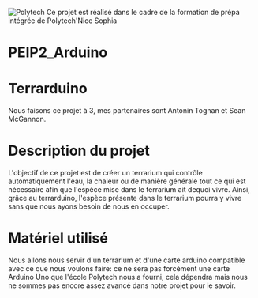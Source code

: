 ![Polytech](http://www.polytechnice.fr/jahia/jsp/jahia/templates/inc/img/polytech_nicesophia.png)
Ce projet est réalisé dans le cadre de la formation de prépa intégrée de Polytech'Nice Sophia

# PEIP2_Arduino

# Terrarduino

Nous faisons ce projet à 3, mes partenaires sont Antonin Tognan et Sean McGannon.

# Description du projet

L'objectif de ce projet est de créer un terrarium qui contrôle automatiquement l'eau, la chaleur ou de manière générale tout ce qui est 
nécessaire afin que l'espèce mise dans le terrarium ait dequoi vivre.
Ainsi, grâce au terrarduino, l'espèce présente dans le terrarium pourra y vivre sans que nous ayons besoin de nous en occuper.

# Matériel utilisé

Nous allons nous servir d'un terrarium et d'une carte arduino compatible avec ce que nous voulons faire: ce ne sera pas forcément une carte 
Arduino Uno que l'école Polytech nous a fourni, cela dépendra mais nous ne sommes pas encore assez avancé dans notre projet pour le savoir.

